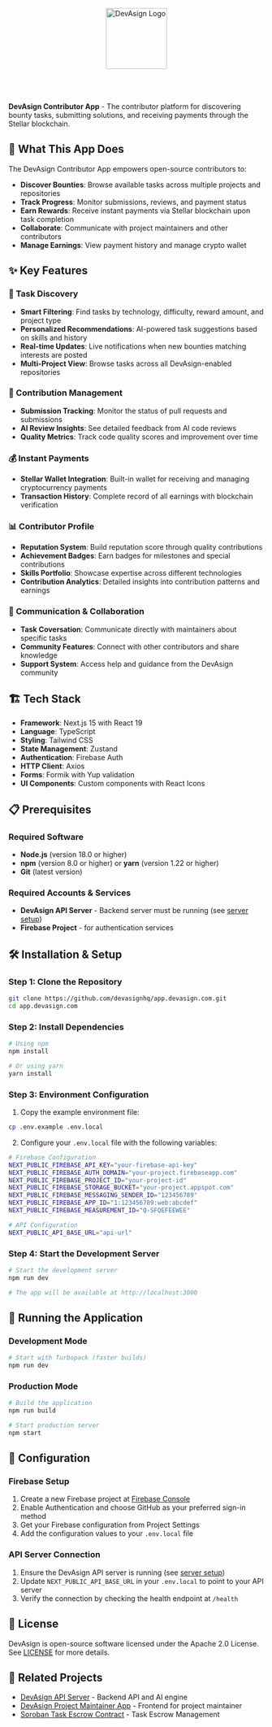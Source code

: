 <br/>
<div align="center">
  <a href="https://www.devasign.com" style="display: block; margin: 0 auto;">
    <picture>
      <source media="(prefers-color-scheme: dark)" srcset="./public/devasign-white.png">
      <source media="(prefers-color-scheme: light)" srcset="./public/devasign-black.png">
      <img alt="DevAsign Logo" src="./public/devasign-white.png" height="120" style="display: block; margin: 0 auto;">
    </picture>
  </a>
<br/>

<br/>

</div>

<br/>

**DevAsign Contributor App** - The contributor platform for discovering bounty tasks, submitting solutions, and receiving payments through the Stellar blockchain.

## 🚀 What This App Does

The DevAsign Contributor App empowers open-source contributors to:

- **Discover Bounties**: Browse available tasks across multiple projects and repositories
- **Track Progress**: Monitor submissions, reviews, and payment status
- **Earn Rewards**: Receive instant payments via Stellar blockchain upon task completion
- **Collaborate**: Communicate with project maintainers and other contributors
- **Manage Earnings**: View payment history and manage crypto wallet

## ✨ Key Features

### 🎯 Task Discovery
- **Smart Filtering**: Find tasks by technology, difficulty, reward amount, and project type
- **Personalized Recommendations**: AI-powered task suggestions based on skills and history
- **Real-time Updates**: Live notifications when new bounties matching interests are posted
- **Multi-Project View**: Browse tasks across all DevAsign-enabled repositories

### 💼 Contribution Management
- **Submission Tracking**: Monitor the status of pull requests and submissions
- **AI Review Insights**: See detailed feedback from AI code reviews
- **Quality Metrics**: Track code quality scores and improvement over time

### 💰 Instant Payments
- **Stellar Wallet Integration**: Built-in wallet for receiving and managing cryptocurrency payments
- **Transaction History**: Complete record of all earnings with blockchain verification

### 📊 Contributor Profile
- **Reputation System**: Build reputation score through quality contributions
- **Achievement Badges**: Earn badges for milestones and special contributions
- **Skills Portfolio**: Showcase expertise across different technologies
- **Contribution Analytics**: Detailed insights into contribution patterns and earnings

### 🔔 Communication & Collaboration
- **Task Coversation**: Communicate directly with maintainers about specific tasks
- **Community Features**: Connect with other contributors and share knowledge
- **Support System**: Access help and guidance from the DevAsign community

## 🏗️ Tech Stack

- **Framework**: Next.js 15 with React 19
- **Language**: TypeScript
- **Styling**: Tailwind CSS
- **State Management**: Zustand
- **Authentication**: Firebase Auth
- **HTTP Client**: Axios
- **Forms**: Formik with Yup validation
- **UI Components**: Custom components with React Icons

## 📋 Prerequisites

### Required Software
- **Node.js** (version 18.0 or higher)
- **npm** (version 8.0 or higher) or **yarn** (version 1.22 or higher)
- **Git** (latest version)

### Required Accounts & Services
- **DevAsign API Server** - Backend server must be running (see [server setup](https://github.com/devasignhq/devasign-api/))
- **Firebase Project** - for authentication services

## 🛠️ Installation & Setup

### Step 1: Clone the Repository
```bash
git clone https://github.com/devasignhq/app.devasign.com.git
cd app.devasign.com
```

### Step 2: Install Dependencies
```bash
# Using npm
npm install

# Or using yarn
yarn install
```

### Step 3: Environment Configuration
1. Copy the example environment file:
```bash
cp .env.example .env.local
```

2. Configure your `.env.local` file with the following variables:
```bash
# Firebase Configuration
NEXT_PUBLIC_FIREBASE_API_KEY="your-firebase-api-key"
NEXT_PUBLIC_FIREBASE_AUTH_DOMAIN="your-project.firebaseapp.com"
NEXT_PUBLIC_FIREBASE_PROJECT_ID="your-project-id"
NEXT_PUBLIC_FIREBASE_STORAGE_BUCKET="your-project.appspot.com"
NEXT_PUBLIC_FIREBASE_MESSAGING_SENDER_ID="123456789"
NEXT_PUBLIC_FIREBASE_APP_ID="1:123456789:web:abcdef"
NEXT_PUBLIC_FIREBASE_MEASUREMENT_ID="Q-SFQEFEEWEE"

# API Configuration
NEXT_PUBLIC_API_BASE_URL="api-url"
```

### Step 4: Start the Development Server
```bash
# Start the development server
npm run dev

# The app will be available at http://localhost:3000
```

## 🚀 Running the Application

### Development Mode
```bash
# Start with Turbopack (faster builds)
npm run dev
```

### Production Mode
```bash
# Build the application
npm run build

# Start production server
npm start
```

## 🔧 Configuration

### Firebase Setup
1. Create a new Firebase project at [Firebase Console](https://console.firebase.google.com/)
2. Enable Authentication and choose GitHub as your preferred sign-in method
3. Get your Firebase configuration from Project Settings
4. Add the configuration values to your `.env.local` file

### API Server Connection
1. Ensure the DevAsign API server is running (see [server setup](https://github.com/devasignhq/devasign-api/))
2. Update `NEXT_PUBLIC_API_BASE_URL` in your `.env.local` to point to your API server
3. Verify the connection by checking the health endpoint at `/health`


<!-- ## 🚀 Deployment -->

<!-- ## 🤝 Contributing -->

## 📄 License

DevAsign is open-source software licensed under the Apache 2.0 License. See [LICENSE](https://github.com/devasignhq/app.devasign.com/blob/main/LICENSE) for more details.

## 🔗 Related Projects

- [DevAsign API Server](https://github.com/devasignhq/devasign-api) - Backend API and AI engine
- [DevAsign Project Maintainer App](https://github.com/devasignhq/app.devasign.com) - Frontend for project maintainer
- [Soroban Task Escrow Contract](https://github.com/devasignhq/soroban-contract) - Task Escrow Management

<!-- ## 💬 Community -->
